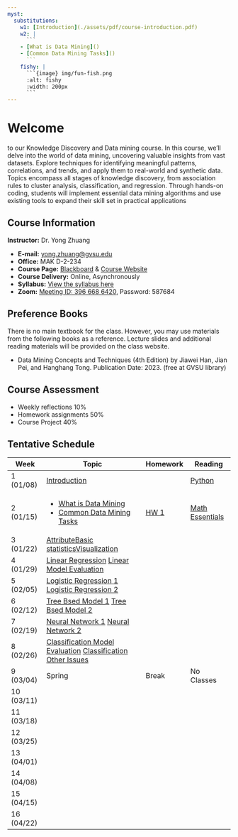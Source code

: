 ```yaml
---
myst:
  substitutions:
    w1: [Introduction](./assets/pdf/course-introduction.pdf)
    w2: |
      ```
    - [What is Data Mining]()
    - [Common Data Mining Tasks]()
      ```
    fishy: |
      ```{image} img/fun-fish.png
      :alt: fishy
      :width: 200px
      ```
---
```


# Welcome

to our Knowledge Discovery and Data mining course. In this course, we’ll delve into the world of data mining, uncovering valuable insights from vast datasets. Explore techniques for identifying meaningful patterns, correlations, and trends, and apply them to real-world and synthetic data. Topics encompass all stages of knowledge discovery, from association rules to cluster analysis, classification, and regression. Through hands-on coding, students will implement essential data mining algorithms and use existing tools to expand their skill set in practical applications

## Course Information

**Instructor:** Dr. Yong Zhuang

- <i class="fa fa-envelope"></i> **E-mail:** [yong.zhuang@gvsu.edu](mailto:yong.zhuang@gvsu.edu)
- <i class="fa fa-building"></i> **Office:** MAK D-2-234
- <i class="fa fa-book"></i> **Course Page:** [Blackboard](https://lms.gvsu.edu/) & [Course Website](https://gvsu-cis635.github.io)
- <i class="fa fa-chalkboard-teacher"></i> **Course Delivery:** Online, Asynchronously
- <i class="fa fa-book-reader"></i> **Syllabus:** [View the syllabus here](assets/pdf/syllabus.pdf)
- <i class="fa fa-video"></i> **Zoom:** [Meeting ID: 396 668 6420](https://gvsu-edu.zoom.us/j/3966686420?pwd=WGxpc0N4YWcvOU9aWGxWZGYxbXZUdz09), Password: 587684

## Preference Books

There is no main textbook for the class. However, you may use materials from the following books as a reference. Lecture slides and additional reading materials will be provided on the class website.

- Data Mining Concepts and Techniques (4th Edition) by Jiawei Han, Jian Pei, and Hanghang Tong. Publication Date: 2023. (free at GVSU library)

## Course Assessment

- Weekly reflections 10\%
- Homework assignments 50\%
- Course Project 40\%

<!-- Syllabus can be found [here](Syllabus_CIS635_F2023.pdf). -->
<!-- <iframe src="assets/pdf/syllabus.pdf" style="width:100%; height:600px;" frameborder="0"></iframe> -->

## Tentative Schedule

| Week | Topic | Homework | Reading |
| --- | --- | --- | --- |
| 1 (01/08) | [Introduction](assets/pdf/course-introduction.pdf) |  | [Python](./python-resources.md) |
| 2 (01/15) | <ul><li>[What is Data Mining](assets/pdf/data-mining-intro.pdf)</li><li>[Common Data Mining Tasks](assets/pdf/data-mining-tasks.pdf)</li></ul> | [HW 1](homeworks/1.md) | [Math Essentials](https://courses.washington.edu/css490/2012.Winter/lecture_slides/02_math_essentials.pdf) |
| 3 (01/22) | [Attribute]()[Basic statistics]()[Visualization]() |  |  |
| 4 (01/29) | [Linear Regression]() [Linear Model Evaluation]() |  |  |
| 5 (02/05) | [Logistic Regression 1]() [Logistic Regression 2]() |  |  |
| 6 (02/12) | [Tree Bsed Model 1]() [Tree Bsed Model 2]() |  |  |
| 7 (02/19) | [Neural Network 1]() [Neural Network 2]() |  |  |
| 8 (02/26) | [Classification Model Evaluation]() [Classification Other Issues]() |  |  |
| 9 (03/04) | Spring | Break | No Classes |
| 10 (03/11) |  |  |  |
| 11 (03/18) |  |  |  |
| 12 (03/25) |  |  |  |
| 13 (04/01) |  |  |  |
| 14 (04/08) |  |  |  |
| 15 (04/15) |  |  |  |
| 16 (04/22) |  |  |  |
